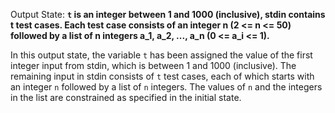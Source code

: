 Output State: **`t` is an integer between 1 and 1000 (inclusive), stdin contains t test cases. Each test case consists of an integer n (2 <= n <= 50) followed by a list of n integers a_1, a_2, ..., a_n (0 <= a_i <= 1).**

In this output state, the variable `t` has been assigned the value of the first integer input from stdin, which is between 1 and 1000 (inclusive). The remaining input in stdin consists of `t` test cases, each of which starts with an integer `n` followed by a list of `n` integers. The values of `n` and the integers in the list are constrained as specified in the initial state.